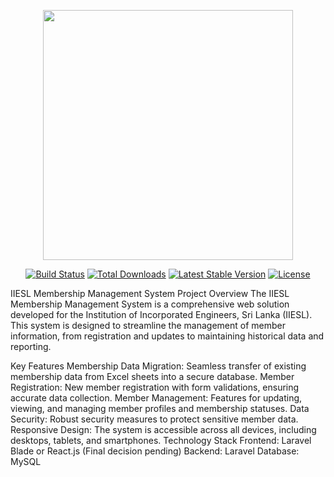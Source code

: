 <p align="center"><a href="https://laravel.com" target="_blank"><img src="https://raw.githubusercontent.com/laravel/art/master/logo-lockup/5%20SVG/2%20CMYK/1%20Full%20Color/laravel-logolockup-cmyk-red.svg" width="400"></a></p>

<p align="center">
<a href="https://travis-ci.org/laravel/framework"><img src="https://travis-ci.org/laravel/framework.svg" alt="Build Status"></a>
<a href="https://packagist.org/packages/laravel/framework"><img src="https://img.shields.io/packagist/dt/laravel/framework" alt="Total Downloads"></a>
<a href="https://packagist.org/packages/laravel/framework"><img src="https://img.shields.io/packagist/v/laravel/framework" alt="Latest Stable Version"></a>
<a href="https://packagist.org/packages/laravel/framework"><img src="https://img.shields.io/packagist/l/laravel/framework" alt="License"></a>
</p>

IIESL Membership Management System
Project Overview
The IIESL Membership Management System is a comprehensive web solution developed for the Institution of Incorporated Engineers, Sri Lanka (IIESL). This system is designed to streamline the management of member information, from registration and updates to maintaining historical data and reporting.

Key Features
Membership Data Migration: Seamless transfer of existing membership data from Excel sheets into a secure database.
Member Registration: New member registration with form validations, ensuring accurate data collection.
Member Management: Features for updating, viewing, and managing member profiles and membership statuses.
Data Security: Robust security measures to protect sensitive member data.
Responsive Design: The system is accessible across all devices, including desktops, tablets, and smartphones.
Technology Stack
Frontend: Laravel Blade or React.js (Final decision pending)
Backend: Laravel
Database: MySQL